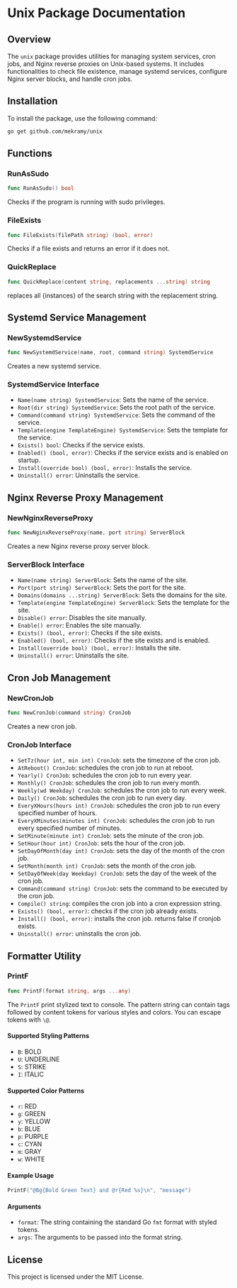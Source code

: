 # Unix Package Documentation

## Overview

The `unix` package provides utilities for managing system services, cron jobs, and Nginx reverse proxies on Unix-based systems. It includes functionalities to check file existence, manage systemd services, configure Nginx server blocks, and handle cron jobs.

## Installation

To install the package, use the following command:

```sh
go get github.com/mekramy/unix
```

## Functions

### RunAsSudo

```go
func RunAsSudo() bool
```

Checks if the program is running with sudo privileges.

### FileExists

```go
func FileExists(filePath string) (bool, error)
```

Checks if a file exists and returns an error if it does not.

### QuickReplace

```go
func QuickReplace(content string, replacements ...string) string
```

replaces all {instances} of the search string with the replacement string.

## Systemd Service Management

### NewSystemdService

```go
func NewSystemdService(name, root, command string) SystemdService
```

Creates a new systemd service.

### SystemdService Interface

- `Name(name string) SystemdService`: Sets the name of the service.
- `Root(dir string) SystemdService`: Sets the root path of the service.
- `Command(command string) SystemdService`: Sets the command of the service.
- `Template(engine TemplateEngine) SystemdService`: Sets the template for the service.
- `Exists() bool`: Checks if the service exists.
- `Enabled() (bool, error)`: Checks if the service exists and is enabled on startup.
- `Install(override bool) (bool, error)`: Installs the service.
- `Uninstall() error`: Uninstalls the service.

## Nginx Reverse Proxy Management

### NewNginxReverseProxy

```go
func NewNginxReverseProxy(name, port string) ServerBlock
```

Creates a new Nginx reverse proxy server block.

### ServerBlock Interface

- `Name(name string) ServerBlock`: Sets the name of the site.
- `Port(port string) ServerBlock`: Sets the port for the site.
- `Domains(domains ...string) ServerBlock`: Sets the domains for the site.
- `Template(engine TemplateEngine) ServerBlock`: Sets the template for the site.
- `Disable() error`: Disables the site manually.
- `Enable() error`: Enables the site manually.
- `Exists() (bool, error)`: Checks if the site exists.
- `Enabled() (bool, error)`: Checks if the site exists and is enabled.
- `Install(override bool) (bool, error)`: Installs the site.
- `Uninstall() error`: Uninstalls the site.

## Cron Job Management

### NewCronJob

```go
func NewCronJob(command string) CronJob
```

Creates a new cron job.

### CronJob Interface

- `SetTz(hour int, min int) CronJob`: sets the timezone of the cron job.
- `AtReboot() CronJob`: schedules the cron job to run at reboot.
- `Yearly() CronJob`: schedules the cron job to run every year.
- `Monthly() CronJob`: schedules the cron job to run every month.
- `Weekly(wd Weekday) CronJob`: schedules the cron job to run every week.
- `Daily() CronJob`: schedules the cron job to run every day.
- `EveryXHours(hours int) CronJob`: schedules the cron job to run every specified number of hours.
- `EveryXMinutes(minutes int) CronJob`: schedules the cron job to run every specified number of minutes.
- `SetMinute(minute int) CronJob`: sets the minute of the cron job.
- `SetHour(hour int) CronJob`: sets the hour of the cron job.
- `SetDayOfMonth(day int) CronJob`: sets the day of the month of the cron job.
- `SetMonth(month int) CronJob`: sets the month of the cron job.
- `SetDayOfWeek(day Weekday) CronJob`: sets the day of the week of the cron job.
- `Command(command string) CronJob`: sets the command to be executed by the cron job.
- `Compile() string`: compiles the cron job into a cron expression string.
- `Exists() (bool, error)`: checks if the cron job already exists.
- `Install() (bool, error)`: installs the cron job. returns false if cronjob exists.
- `Uninstall() error`: uninstalls the cron job.

## Formatter Utility

### PrintF

```go
func PrintF(format string, args ...any)
```

The `PrintF` print stylized text to console. The pattern string can contain tags followed by content tokens for various styles and colors. You can escape tokens with `\@`.

#### Supported Styling Patterns

- `B`: BOLD
- `U`: UNDERLINE
- `S`: STRIKE
- `I`: ITALIC

#### Supported Color Patterns

- `r`: RED
- `g`: GREEN
- `y`: YELLOW
- `b`: BLUE
- `p`: PURPLE
- `c`: CYAN
- `m`: GRAY
- `w`: WHITE

#### Example Usage

```go
PrintF("@Bg{Bold Green Text} and @r{Red %s}\n", "message")
```

#### Arguments

- `format`: The string containing the standard Go `fmt` format with styled tokens.
- `args`: The arguments to be passed into the format string.

## License

This project is licensed under the MIT License.
